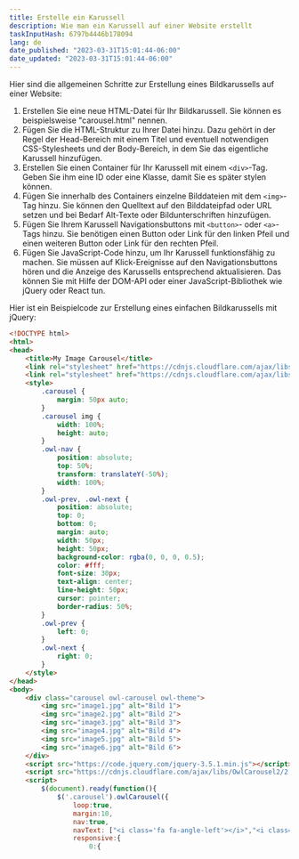 ```yaml
---
title: Erstelle ein Karussell
description: Wie man ein Karussell auf einer Website erstellt
taskInputHash: 6797b4446b178094
lang: de
date_published: "2023-03-31T15:01:44-06:00"
date_updated: "2023-03-31T15:01:44-06:00"
---
```

Hier sind die allgemeinen Schritte zur Erstellung eines Bildkarussells auf einer Website:
1. Erstellen Sie eine neue HTML-Datei für Ihr Bildkarussell. Sie können es beispielsweise "carousel.html" nennen.
2. Fügen Sie die HTML-Struktur zu Ihrer Datei hinzu. Dazu gehört in der Regel der Head-Bereich mit einem Titel und eventuell notwendigen CSS-Stylesheets und der Body-Bereich, in dem Sie das eigentliche Karussell hinzufügen.
3. Erstellen Sie einen Container für Ihr Karussell mit einem `<div>`-Tag. Geben Sie ihm eine ID oder eine Klasse, damit Sie es später stylen können.
4. Fügen Sie innerhalb des Containers einzelne Bilddateien mit dem `<img>`-Tag hinzu. Sie können den Quelltext auf den Bilddateipfad oder URL setzen und bei Bedarf Alt-Texte oder Bildunterschriften hinzufügen.
5. Fügen Sie Ihrem Karussell Navigationsbuttons mit `<button>`- oder `<a>`-Tags hinzu. Sie benötigen einen Button oder Link für den linken Pfeil und einen weiteren Button oder Link für den rechten Pfeil.
6. Fügen Sie JavaScript-Code hinzu, um Ihr Karussell funktionsfähig zu machen. Sie müssen auf Klick-Ereignisse auf den Navigationsbuttons hören und die Anzeige des Karussells entsprechend aktualisieren. Das können Sie mit Hilfe der DOM-API oder einer JavaScript-Bibliothek wie jQuery oder React tun.

Hier ist ein Beispielcode zur Erstellung eines einfachen Bildkarussells mit jQuery:

```html
<!DOCTYPE html>
<html>
<head>
	<title>My Image Carousel</title>
	<link rel="stylesheet" href="https://cdnjs.cloudflare.com/ajax/libs/OwlCarousel2/2.3.4/assets/owl.carousel.min.css">
	<link rel="stylesheet" href="https://cdnjs.cloudflare.com/ajax/libs/OwlCarousel2/2.3.4/assets/owl.theme.default.min.css">
	<style>
		.carousel {
			margin: 50px auto;
		}
		.carousel img {
			width: 100%;
			height: auto;
		}
		.owl-nav {
			position: absolute;
			top: 50%;
			transform: translateY(-50%);
			width: 100%;
		}
		.owl-prev, .owl-next {
			position: absolute;
			top: 0;
			bottom: 0;
			margin: auto;
			width: 50px;
			height: 50px;
			background-color: rgba(0, 0, 0, 0.5);
			color: #fff;
			font-size: 30px;
			text-align: center;
			line-height: 50px;
			cursor: pointer;
			border-radius: 50%;
		}
		.owl-prev {
			left: 0;
		}
		.owl-next {
			right: 0;
		}
	</style>
</head>
<body>
	<div class="carousel owl-carousel owl-theme">
		<img src="image1.jpg" alt="Bild 1">
		<img src="image2.jpg" alt="Bild 2">
		<img src="image3.jpg" alt="Bild 3">
		<img src="image4.jpg" alt="Bild 4">
		<img src="image5.jpg" alt="Bild 5">
		<img src="image6.jpg" alt="Bild 6">
	</div>
	<script src="https://code.jquery.com/jquery-3.5.1.min.js"></script>
	<script src="https://cdnjs.cloudflare.com/ajax/libs/OwlCarousel2/2.3.4/owl.carousel.min.js"></script>
	<script>
		$(document).ready(function(){
			$('.carousel').owlCarousel({
				loop:true,
				margin:10,
				nav:true,
				navText: ["<i class='fa fa-angle-left'></i>","<i class='fa fa-angle-right'></i>"],
				responsive:{
					0:{
```
